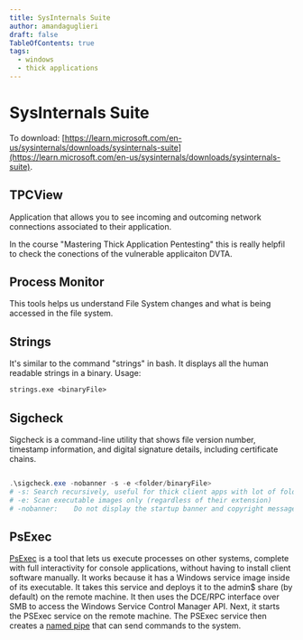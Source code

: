 ```yaml
---
title: SysInternals Suite
author: amandaguglieri
draft: false
TableOfContents: true
tags:
  - windows
  - thick applications
---
```


# SysInternals Suite

To download: [https://learn.microsoft.com/en-us/sysinternals/downloads/sysinternals-suite](https://learn.microsoft.com/en-us/sysinternals/downloads/sysinternals-suite).

 
## TPCView

Application that allows you to see incoming and outcoming network connections associated to their application.

In the course "Mastering Thick Application Pentesting" this is really helpfil to check the conections of the vulnerable applicaiton DVTA.


## Process Monitor

This tools helps us understand File System changes and what is being accessed in the file system.

## Strings

It's similar to the command "strings" in bash. It displays all the human readable strings in a binary.  Usage:

```ps
strings.exe <binaryFile>
```


## Sigcheck

Sigcheck is a command-line utility that shows file version number, timestamp information, and digital signature details, including certificate chains.

```powershell

.\sigcheck.exe -nobanner -s -e <folder/binaryFile>
# -s: Search recursively, useful for thick client apps with lot of folders and subfolders
# -e: Scan executable images only (regardless of their extension)
# -nobanner:	Do not display the startup banner and copyright message.
```


## PsExec

[PsExec](https://docs.microsoft.com/en-us/sysinternals/downloads/psexec) is a tool that lets us execute processes on other systems, complete with full interactivity for console applications, without having to install client software manually. It works because it has a Windows service image inside of its executable. It takes this service and deploys it to the admin$ share (by default) on the remote machine. It then uses the DCE/RPC interface over SMB to access the Windows Service Control Manager API. Next, it starts the PSExec service on the remote machine. The PSExec service then creates a [named pipe](https://docs.microsoft.com/en-us/windows/win32/ipc/named-pipes) that can send commands to the system.